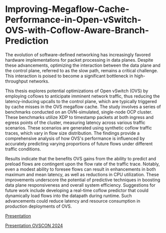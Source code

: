 # Improving-Megaflow-Cache-Performance-in-Open-vSwitch-OVS-with-Coflow-Aware-Branch-Prediction

The evolution of software-defined networking has increasingly favored hardware implementations for packet processing in data planes. Despite these advancements, optimizing the interaction between the data plane and the control plane, referred to as the slow path, remains a critical challenge. This interaction is poised to become a significant bottleneck in high-throughput networks.

This thesis explores potential optimizations of Open vSwitch (OVS) by employing coflows to anticipate imminent network traffic, thus reducing the latency-inducing upcalls to the control plane, which are typically triggered by cache misses in the OVS megaflow cache. The study involves a series of benchmarks conducted on an OVN-simulated, single-node OCP cluster. These benchmarks utilize XDP to timestamp packets at both ingress and egress points of the cluster, measuring latency across various traffic scenarios. These scenarios are generated using synthetic coflow traffic traces, which vary in flow size distribution. The findings provide a comprehensive analysis of how OVS's performance is influenced by accurately predicting varying proportions of future flows under different traffic conditions.

Results indicate that the benefits OVS gains from the ability to predict and preload flows are contingent upon the flow rate of the traffic trace. Notably, even a modest ability to foresee flows can result in enhancements in both maximum and mean latency, as well as reductions in CPU utilization. These improvements underscore the potential of predictive techniques in boosting data plane responsiveness and overall system efficiency. Suggestions for future work include developing a real-time coflow predictor that could dynamically load flows into the datapath during runtime. Such advancements could reduce latency and resource consumption in production deployments of OVS.

[Presentation](https://youtu.be/ddpIN-swy2w?si=e8LfnuZkCXNVF3xA)

[Presentation OVSCON 2024](https://youtu.be/Z55xcDCCxgo?si=a4ksMEN8CLHtvgmL)
